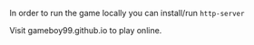 In order to run the game locally you can install/run `http-server`

Visit gameboy99.github.io to play online.